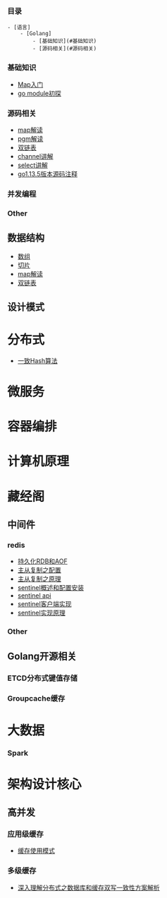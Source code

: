 ### 目录
    - [语言]
        - [Golang]
            - [基础知识](#基础知识)
            - [源码相关](#源码相关)

### 基础知识
- [Map入门](https://github.com/friendlyhank/toBeTopgopher/blob/master/golang/base/map.md)
- [go module初探](https://github.com/friendlyhank/toBeTopgopher/blob/master/golang/base/go_module初探.md)

### 源码相关
- [map解读](https://draveness.me/golang/docs/part2-foundation/ch03-datastructure/golang-hashmap/)
- [pgm解读](https://github.com/friendlyhank/go-source/blob/master/runtime/golang%20pgm.md)
- [双链表](https://github.com/friendlyhank/go-source/blob/master/container/list/list.md)
- [channel讲解](https://github.com/friendlyhank/toBeTopgopher/blob/master/golang/go_channel.md)
- [select讲解](https://github.com/friendlyhank/toBeTopgopher/blob/master/golang/golang_select.md)
- [go1.13.5版本源码注释](https://github.com/friendlyhank/go1.13.5-annotated)

### 并发编程

### Other

## 数据结构
- [数组]()
- [切片]()
- [map解读](https://draveness.me/golang/docs/part2-foundation/ch03-datastructure/golang-hashmap/)
- [双链表](https://github.com/friendlyhank/go-source/blob/master/container/list/list.md)

## 设计模式

# 分布式
- [一致Hash算法](https://github.com/friendlyhank/toBeTopgopher/blob/master/distributed_system/hash一致性算法讲解.md)

# 微服务

# 容器编排

# 计算机原理

# 藏经阁

## 中间件

### redis
- [持久化RDB和AOF](https://github.com/friendlyhank/toBeTopgopher/blob/master/redis/redis持久化RDB和AOF.md)
- [主从复制之配置](https://github.com/friendlyhank/toBeTopgopher/blob/master/redis/redis的主从复制之配置.md)
- [主从复制之原理](https://github.com/friendlyhank/toBeTopgopher/blob/master/redis/redis主从复制的原理.md)
- [sentinel概述和配置安装](https://github.com/friendlyhank/toBeTopgopher/blob/master/redis/sentinel概述和配置安装.md)
- [sentinel api](https://github.com/friendlyhank/toBeTopgopher/blob/master/redis/sentinel_api.md)
- [sentinel客户端实现](https://github.com/friendlyhank/toBeTopgopher/blob/master/redis/sentinel客户端实现.md)
- [sentinel实现原理](https://github.com/friendlyhank/toBeTopgopher/blob/master/redis/sentinel实现原理.md)

### Other


## Golang开源相关

### ETCD分布式键值存储
### Groupcache缓存

# 大数据

### Spark


# 架构设计核心
## 高并发

### 应用级缓存
- [缓存使用模式](https://juejin.im/post/5af5b2c36fb9a07ac65318bd)


### 多级缓存
- [深入理解分布式之数据库和缓存双写一致性方案解析](https://juejin.im/post/5b923de95188255c8e725c18)






